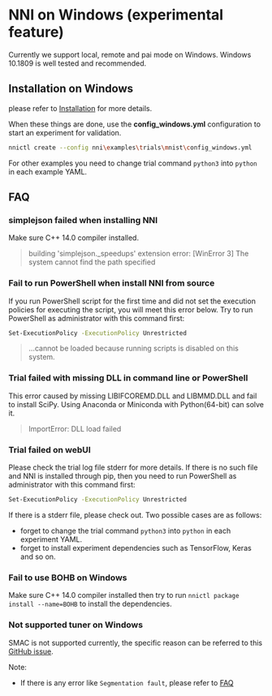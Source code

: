 # NNI on Windows (experimental feature)

Currently we support local, remote and pai mode on Windows. Windows 10.1809 is well tested and recommended.

## **Installation on Windows**

  please refer to [Installation](Installation.md#installation-on-windows) for more details.

When these things are done, use the **config_windows.yml** configuration to start an experiment for validation.

```bash
nnictl create --config nni\examples\trials\mnist\config_windows.yml
```

For other examples you need to change trial command `python3` into `python` in each example YAML.

## **FAQ**

### simplejson failed when installing NNI

Make sure C++ 14.0 compiler installed.
>building 'simplejson._speedups' extension error: [WinError 3] The system cannot find the path specified

### Fail to run PowerShell when install NNI from source

If you run PowerShell script for the first time and did not set the execution policies for executing the script, you will meet this error below. Try to run PowerShell as administrator with this command first:

```bash
Set-ExecutionPolicy -ExecutionPolicy Unrestricted
```

>...cannot be loaded because running scripts is disabled on this system.

### Trial failed with missing DLL in command line or PowerShell

This error caused by missing LIBIFCOREMD.DLL and LIBMMD.DLL and fail to install SciPy. Using Anaconda or Miniconda with Python(64-bit) can solve it.
>ImportError: DLL load failed

### Trial failed on webUI

Please check the trial log file stderr for more details. If there is no such file and NNI is installed through pip, then you need to run PowerShell as administrator with this command first:

```bash
Set-ExecutionPolicy -ExecutionPolicy Unrestricted
```

If there is a stderr file, please check out. Two possible cases are as follows:

* forget to change the trial command `python3` into `python` in each experiment YAML.
* forget to install experiment dependencies such as TensorFlow, Keras and so on.

### Fail to use BOHB on Windows
Make sure C++ 14.0 compiler installed then try to run `nnictl package install --name=BOHB` to install the dependencies.

### Not supported tuner on Windows
SMAC is not supported currently, the specific reason can be referred to this [GitHub issue](https://github.com/automl/SMAC3/issues/483).

Note:

* If there is any error like `Segmentation fault`, please refer to [FAQ](FAQ.md)
